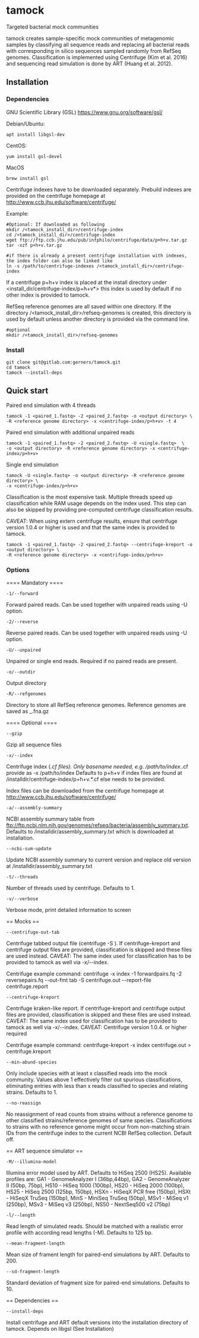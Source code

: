 # tamock
Targeted bacterial mock communities

tamock creates sample-specific mock communities of metagenomic samples
by classifying all sequence reads and replacing all bacterial reads
with corresponding in silico sequences sampled randomly from RefSeq
genomes.
Classification is implemented using Centrifuge (Kim et al. 2016) and
sequencing read simulation is done by ART (Huang et al. 2012).


## Installation
### Dependencies

GNU Scientific Library (GSL) https://www.gnu.org/software/gsl/

Debian/Ubuntu:

	apt install libgsl-dev

CentOS:

	yum install gsl-devel

MacOS

	brew install gsl

Centrifuge indexes have to be downloaded separately.
Prebuild indexes are provided on the centrifuge homepage at http://www.ccb.jhu.edu/software/centrifuge/

Example:

	#Optional: If downloaded as following
	mkdir /<tamock_install_dir>/centrifuge-index
	cd /<tamock_install_dir>/centrifuge-index
	wget ftp://ftp.ccb.jhu.edu/pub/infphilo/centrifuge/data/p+h+v.tar.gz
	tar -xzf p+h+v.tar.gz
	
	#if there is already a present centrifuge installation with indexes, the index folder can also be linked like
	ln -s /path/to/centrifuge-indexes /<tamock_install_dir>/centrifuge-index

If a centrifuge p+h+v index is placed at the install directory under
<install_dir/centrifuge-index/p+h+v*>
this index is used by default if no other index is provided to tamock.

RefSeq reference genomes are all saved within one directory. If the directory /<tamock_install_dir>/refseq-genomes is created, this directory is used by default unless another directory is provided via the command line.

	#optional
	mkdir /<tamock_install_dir>/refseq-genomes

### Install

	git clone git@gitlab.com:gerners/tamock.git
	cd tamock
	tamock --install-deps

## Quick start

Paired end simulation with 4 threads

	tamock -1 <paired_1.fastq> -2 <paired_2.fastq> -o <output directory> \
	-R <reference genome directory> -x <centrifuge-index/p+h+v> -t 4

Paired end simulation with additional unpaired reads

	tamock -1 <paired_1.fastq> -2 <paired_2.fastq> -U <single.fastq>  \
	-o <output directory> -R <reference genome directory> -x <centrifuge-index/p+h+v>

Single end simulation

	tamock -U <single.fastq> -o <output directory> -R <reference genome directory> \
	-x <centrifuge-index/p+h+v>


Classification is the most expensive task. Multiple threads speed up classification while RAM usage depends on the index used. 
This step can also be skipped by providing pre-computed centrifuge classification results.

CAVEAT: When using extern centrifuge results, ensure that centrifuge version 1.0.4 or higher is used and that the same index is provided to tamock.

	tamock -1 <paired_1.fastq> -2 <paired_2.fastq> --centrifuge-kreport -o <output directory> \
	-R <reference genome directory> -x <centrifuge-index/p+h+v>


### Options

==== Mandatory ====

	-1/--forward

Forward paired reads. Can be used together with unpaired reads using -U option.

	-2/--reverse

Reverse paired reads. Can be used together with unpaired reads using -U option.

	-U/--unpaired

Unpaired or single end reads. Required if no paired reads are present.

	-o/--outdir
	
Output directory

	-R/--refgenomes
	
Directory to store all RefSeq reference genomes. Reference genomes are saved as <assembly-accession>_<asm-name>.fna.gz

==== Optional ====

	--gzip

Gzip all sequence files

	-x/--index

Centrifuge index (*.cf files). Only basename needed, e.g. /path/to/index.*.cf provide as -x /path/to/index
Defaults to p+h+v if index files are found at /installdir/centrifuge-index/p+h+v.*.cf else needs to be provided.

Index files can be downloaded from the centrifuge homepage at http://www.ccb.jhu.edu/software/centrifuge/

	-a/--assembly-summary

NCBI assembly summary table from ftp://ftp.ncbi.nlm.nih.gov/genomes/refseq/bacteria/assembly_summary.txt. Defaults to 
 /installdir/assembly_summary.txt which is downloaded at installation.

	--ncbi-sum-update

Update NCBI assembly summary to current version and replace old version at /installdir/assembly_summary.txt

	-t/--threads

Number of threads used by centrifuge. Defaults to 1.

	-v/--verbose

Verbose mode, print detailed information to screen

== Mocks ==

	--centrifuge-out-tab

Centrifuge tabbed output file (centrifuge -S <file>). If centrifuge-kreport and centrifuge output files are provided, classification is skipped and these files are used instead. 
CAVEAT: The same index used for classification has to be provided to tamock as well via -x/--index.

Centrifuge example command:
centrifuge -x index -1 forwardpairs.fq -2 reversepairs.fq --out-fmt tab -S centrifuge.out --report-file centrifuge.report

	--centrifuge-kreport

Centrifuge kraken-like report. If centrifuge-kreport and centrifuge output files are provided, classification is skipped and these files are used instead. 
CAVEAT: The same index used for classification has to be provided to tamock as well via -x/--index.
CAVEAT: Centrifuge version 1.0.4. or higher required

Centrifuge example command:
centrifuge-kreport -x index centrifuge.out > centrifuge.kreport

	--min-abund-species

Only include species with at least x classified reads into the mock community. Values above 1 effectively filter out spurious
classifications, eliminating entries with less than x reads classified to species and relating strains. Defaults to 1.

	--no-reassign

No reassignment of read counts from strains without a reference genome to other classified strains/reference genomes of same species.
Classifications to strains with no reference genome might occur from non-matching strain IDs from the centrifuge index to the current
NCBI RefSeq collection. Default off.

== ART sequence simulator ==

	-M/--illumina-model

Illumina error model used by ART. Defaults to HiSeq 2500 (HS25). Available profiles are:
GA1 - GenomeAnalyzer I (36bp,44bp),	GA2 - GenomeAnalyzer II (50bp, 75bp),
HS10 - HiSeq 1000 (100bp),			HS20 - HiSeq 2000 (100bp),			HS25 - HiSeq 2500 (125bp, 150bp),
HSXn - HiSeqX PCR free (150bp),		HSXt - HiSeqX TruSeq (150bp),		MinS - MiniSeq TruSeq (50bp),
MSv1 - MiSeq v1 (250bp),			MSv3 - MiSeq v3 (250bp),			NS50 - NextSeq500 v2 (75bp)

	-l/--length

Read length of simulated reads. Should be matched with a realistic error profile with according read lengths (-M). Defaults to 125 bp.

	--mean-fragment-length

Mean size of frament length for paired-end simulations by ART. Defaults to 200.

	--sd-fragment-length

Standard deviation of fragment size for paired-end simulations. Defaults to 10.

== Dependencies == 

	--install-deps

Install centrifuge and ART default versions into the installation directory of tamock. Depends on libgsl (See Installation)